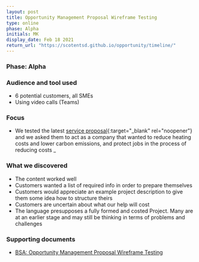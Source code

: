 ```yaml
---
layout: post
title: Opportunity Management Proposal Wireframe Testing
type: online
phase: Alpha
initials: MK
display_date: Feb 18 2021
return_url: "https://scotentsd.github.io/opportunity/timeline/"
---
```

### Phase: Alpha

### Audience and tool used
- 6 potential customers, all SMEs
- Using video calls (Teams)

### Focus
- We tested the latest [service proposal](https://r5ql7s.axshare.com/){:target="_blank" rel="noopener"} and we asked them to act as a company that wanted to reduce heating costs and lower carbon emissions, and protect jobs in the process of reducing costs
_
### What we discovered
- The content worked well
- Customers wanted a list of required info in order to prepare themselves
- Customers would appreciate an example project description to give them some idea how to structure theirs
- Customers are uncertain about what our help will cost
- The language presupposes a fully formed and costed Project. Many are at an earlier stage and may still be thinking in terms of problems and challenges

### Supporting documents
- [BSA: Opportunity Management Proposal Wireframe Testing](2021_02_18_F2F_OM_Proposition.pdf)
